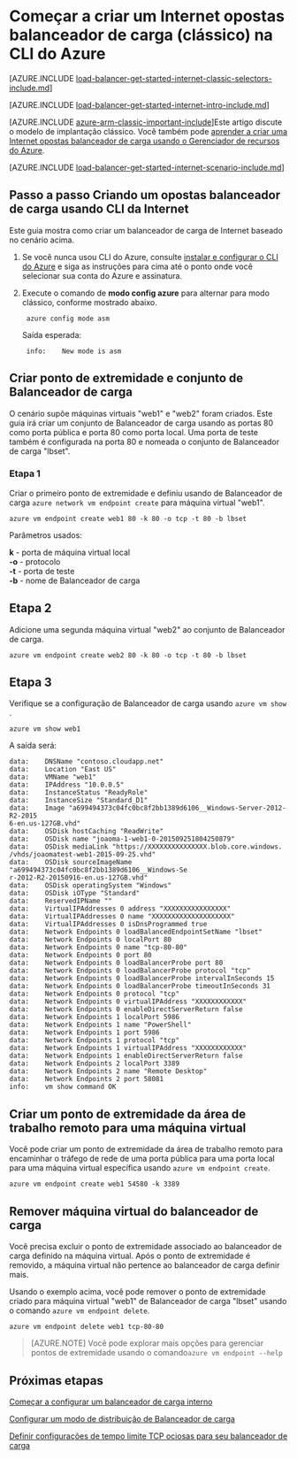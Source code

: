 <properties
   pageTitle="Começar a criar um Internet opostas balanceador de carga no modelo de implantação clássico utilizando a CLI Azure | Microsoft Azure"
   description="Aprenda a criar uma Internet opostas balanceador de carga no modelo de implantação clássico usando a CLI do Azure"
   services="load-balancer"
   documentationCenter="na"
   authors="sdwheeler"
   manager="carmonm"
   editor=""
   tags="azure-service-management"
/>
<tags
   ms.service="load-balancer"
   ms.devlang="na"
   ms.topic="get-started-article"
   ms.tgt_pltfrm="na"
   ms.workload="infrastructure-services"
   ms.date="02/09/2016"
   ms.author="sewhee" />

# <a name="get-started-creating-an-internet-facing-load-balancer-classic-in-the-azure-cli"></a>Começar a criar um Internet opostas balanceador de carga (clássico) na CLI do Azure

[AZURE.INCLUDE [load-balancer-get-started-internet-classic-selectors-include.md](../../includes/load-balancer-get-started-internet-classic-selectors-include.md)]

[AZURE.INCLUDE [load-balancer-get-started-internet-intro-include.md](../../includes/load-balancer-get-started-internet-intro-include.md)]

[AZURE.INCLUDE [azure-arm-classic-important-include](../../includes/azure-arm-classic-important-include.md)]Este artigo discute o modelo de implantação clássico. Você também pode [aprender a criar uma Internet opostas balanceador de carga usando o Gerenciador de recursos do Azure](load-balancer-get-started-internet-arm-ps.md).

[AZURE.INCLUDE [load-balancer-get-started-internet-scenario-include.md](../../includes/load-balancer-get-started-internet-scenario-include.md)]


## <a name="step-by-step-creating-an-internet-facing-load-balancer-using-cli"></a>Passo a passo Criando um opostas balanceador de carga usando CLI da Internet

Este guia mostra como criar um balanceador de carga de Internet baseado no cenário acima.

1. Se você nunca usou CLI do Azure, consulte [instalar e configurar o CLI do Azure](../../articles/xplat-cli-install.md) e siga as instruções para cima até o ponto onde você selecionar sua conta do Azure e assinatura.

2. Execute o comando de **modo config azure** para alternar para modo clássico, conforme mostrado abaixo.

        azure config mode asm

    Saída esperada:

        info:    New mode is asm


## <a name="create-endpoint-and-load-balancer-set"></a>Criar ponto de extremidade e conjunto de Balanceador de carga

O cenário supõe máquinas virtuais "web1" e "web2" foram criados.
Este guia irá criar um conjunto de Balanceador de carga usando as portas 80 como porta pública e porta 80 como porta local. Uma porta de teste também é configurada na porta 80 e nomeada o conjunto de Balanceador de carga "lbset".


### <a name="step-1"></a>Etapa 1

Criar o primeiro ponto de extremidade e definiu usando de Balanceador de carga `azure network vm endpoint create` para máquina virtual "web1".

    azure vm endpoint create web1 80 -k 80 -o tcp -t 80 -b lbset

Parâmetros usados:

**k** - porta de máquina virtual local<br>
**-o** - protocolo<BR>
**-t** - porta de teste<BR>
**-b** - nome de Balanceador de carga<BR>

## <a name="step-2"></a>Etapa 2

Adicione uma segunda máquina virtual "web2" ao conjunto de Balanceador de carga.

    azure vm endpoint create web2 80 -k 80 -o tcp -t 80 -b lbset

## <a name="step-3"></a>Etapa 3

Verifique se a configuração de Balanceador de carga usando `azure vm show` .

    azure vm show web1

A saída será:

    data:    DNSName "contoso.cloudapp.net"
    data:    Location "East US"
    data:    VMName "web1"
    data:    IPAddress "10.0.0.5"
    data:    InstanceStatus "ReadyRole"
    data:    InstanceSize "Standard_D1"
    data:    Image "a699494373c04fc0bc8f2bb1389d6106__Windows-Server-2012-R2-2015
    6-en.us-127GB.vhd"
    data:    OSDisk hostCaching "ReadWrite"
    data:    OSDisk name "joaoma-1-web1-0-201509251804250879"
    data:    OSDisk mediaLink "https://XXXXXXXXXXXXXXX.blob.core.windows.
    /vhds/joaomatest-web1-2015-09-25.vhd"
    data:    OSDisk sourceImageName "a699494373c04fc0bc8f2bb1389d6106__Windows-Se
    r-2012-R2-20150916-en.us-127GB.vhd"
    data:    OSDisk operatingSystem "Windows"
    data:    OSDisk iOType "Standard"
    data:    ReservedIPName ""
    data:    VirtualIPAddresses 0 address "XXXXXXXXXXXXXXXX"
    data:    VirtualIPAddresses 0 name "XXXXXXXXXXXXXXXXXXXX"
    data:    VirtualIPAddresses 0 isDnsProgrammed true
    data:    Network Endpoints 0 loadBalancedEndpointSetName "lbset"
    data:    Network Endpoints 0 localPort 80
    data:    Network Endpoints 0 name "tcp-80-80"
    data:    Network Endpoints 0 port 80
    data:    Network Endpoints 0 loadBalancerProbe port 80
    data:    Network Endpoints 0 loadBalancerProbe protocol "tcp"
    data:    Network Endpoints 0 loadBalancerProbe intervalInSeconds 15
    data:    Network Endpoints 0 loadBalancerProbe timeoutInSeconds 31
    data:    Network Endpoints 0 protocol "tcp"
    data:    Network Endpoints 0 virtualIPAddress "XXXXXXXXXXXX"
    data:    Network Endpoints 0 enableDirectServerReturn false
    data:    Network Endpoints 1 localPort 5986
    data:    Network Endpoints 1 name "PowerShell"
    data:    Network Endpoints 1 port 5986
    data:    Network Endpoints 1 protocol "tcp"
    data:    Network Endpoints 1 virtualIPAddress "XXXXXXXXXXXX"
    data:    Network Endpoints 1 enableDirectServerReturn false
    data:    Network Endpoints 2 localPort 3389
    data:    Network Endpoints 2 name "Remote Desktop"
    data:    Network Endpoints 2 port 58081
    info:    vm show command OK

## <a name="create-a-remote-desktop-endpoint-for-a-virtual-machine"></a>Criar um ponto de extremidade da área de trabalho remoto para uma máquina virtual

Você pode criar um ponto de extremidade da área de trabalho remoto para encaminhar o tráfego de rede de uma porta pública para uma porta local para uma máquina virtual específica usando `azure vm endpoint create`.

    azure vm endpoint create web1 54580 -k 3389


## <a name="remove-virtual-machine-from-load-balancer"></a>Remover máquina virtual do balanceador de carga

Você precisa excluir o ponto de extremidade associado ao balanceador de carga definido na máquina virtual. Após o ponto de extremidade é removido, a máquina virtual não pertence ao balanceador de carga definir mais.

 Usando o exemplo acima, você pode remover o ponto de extremidade criado para máquina virtual "web1" de Balanceador de carga "lbset" usando o comando `azure vm endpoint delete`.

    azure vm endpoint delete web1 tcp-80-80


>[AZURE.NOTE] Você pode explorar mais opções para gerenciar pontos de extremidade usando o comando`azure vm endpoint --help`


## <a name="next-steps"></a>Próximas etapas

[Começar a configurar um balanceador de carga interno](load-balancer-get-started-ilb-arm-ps.md)

[Configurar um modo de distribuição de Balanceador de carga](load-balancer-distribution-mode.md)

[Definir configurações de tempo limite TCP ociosas para seu balanceador de carga](load-balancer-tcp-idle-timeout.md)

